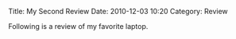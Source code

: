 Title: My Second Review
Date: 2010-12-03 10:20
Category: Review

Following is a review of my favorite laptop.
